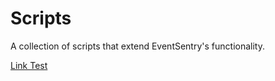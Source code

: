 # Scripts
A collection of scripts that extend EventSentry's functionality.

[Link Test](docs/CONTRIBUTING.md)
